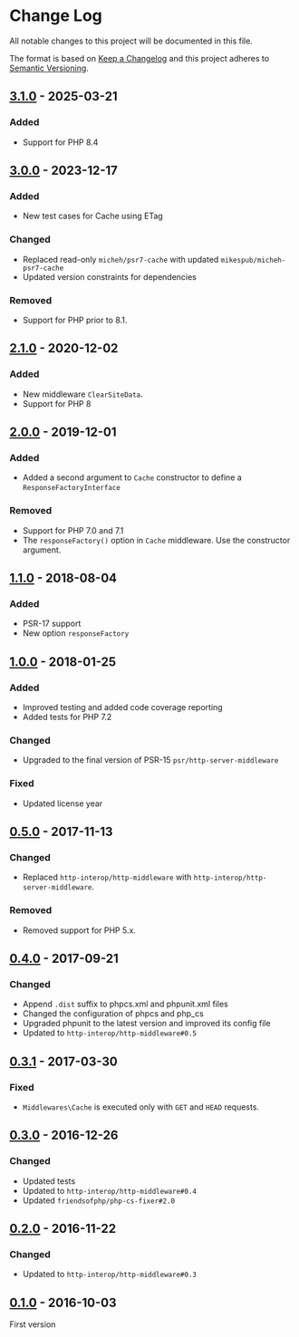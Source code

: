 # Change Log
All notable changes to this project will be documented in this file.

The format is based on [Keep a Changelog](http://keepachangelog.com/)
and this project adheres to [Semantic Versioning](http://semver.org/).

## [3.1.0] - 2025-03-21
### Added
- Support for PHP 8.4

## [3.0.0] - 2023-12-17
### Added
- New test cases for Cache using ETag

### Changed
- Replaced read-only `micheh/psr7-cache` with updated `mikespub/micheh-psr7-cache`
- Updated version constraints for dependencies

### Removed
- Support for PHP prior to 8.1.

## [2.1.0] - 2020-12-02
### Added
- New middleware `ClearSiteData`.
- Support for PHP 8

## [2.0.0] - 2019-12-01
### Added
- Added a second argument to `Cache` constructor to define a `ResponseFactoryInterface`

### Removed
- Support for PHP 7.0 and 7.1
- The `responseFactory()` option in `Cache` middleware. Use the constructor argument.

## [1.1.0] - 2018-08-04
### Added
- PSR-17 support
- New option `responseFactory`

## [1.0.0] - 2018-01-25
### Added
- Improved testing and added code coverage reporting
- Added tests for PHP 7.2

### Changed
- Upgraded to the final version of PSR-15 `psr/http-server-middleware`

### Fixed
- Updated license year

## [0.5.0] - 2017-11-13
### Changed
- Replaced `http-interop/http-middleware` with  `http-interop/http-server-middleware`.

### Removed
- Removed support for PHP 5.x.

## [0.4.0] - 2017-09-21
### Changed
- Append `.dist` suffix to phpcs.xml and phpunit.xml files
- Changed the configuration of phpcs and php_cs
- Upgraded phpunit to the latest version and improved its config file
- Updated to `http-interop/http-middleware#0.5`

## [0.3.1] - 2017-03-30
### Fixed
- `Middlewares\Cache` is executed only with `GET` and `HEAD` requests.

## [0.3.0] - 2016-12-26
### Changed
- Updated tests
- Updated to `http-interop/http-middleware#0.4`
- Updated `friendsofphp/php-cs-fixer#2.0`

## [0.2.0] - 2016-11-22
### Changed
- Updated to `http-interop/http-middleware#0.3`

## [0.1.0] - 2016-10-03
First version

[3.1.0]: https://github.com/middlewares/cache/compare/v3.0.0...v3.1.0
[3.0.0]: https://github.com/middlewares/cache/compare/v2.1.0...v3.0.0
[2.1.0]: https://github.com/middlewares/cache/compare/v2.0.0...v2.1.0
[2.0.0]: https://github.com/middlewares/cache/compare/v1.1.0...v2.0.0
[1.1.0]: https://github.com/middlewares/cache/compare/v1.0.0...v1.1.0
[1.0.0]: https://github.com/middlewares/cache/compare/v0.5.0...v1.0.0
[0.5.0]: https://github.com/middlewares/cache/compare/v0.4.0...v0.5.0
[0.4.0]: https://github.com/middlewares/cache/compare/v0.3.1...v0.4.0
[0.3.1]: https://github.com/middlewares/cache/compare/v0.3.0...v0.3.1
[0.3.0]: https://github.com/middlewares/cache/compare/v0.2.0...v0.3.0
[0.2.0]: https://github.com/middlewares/cache/compare/v0.1.0...v0.2.0
[0.1.0]: https://github.com/middlewares/cache/releases/tag/v0.1.0
